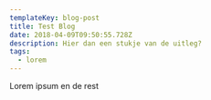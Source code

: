 ```yaml
---
templateKey: blog-post
title: Test Blog
date: 2018-04-09T09:50:55.728Z
description: Hier dan een stukje van de uitleg?
tags:
  - lorem
---
```

Lorem ipsum en de rest
